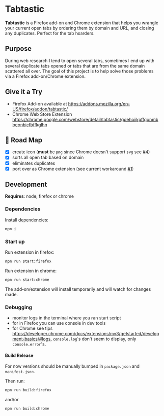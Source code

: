 # Tabtastic

**Tabtastic** is a Firefox add-on and Chrome extension that helps you wrangle your current open tabs by ordering them by domain and URL, and closing any duplicates. Perfect for the tab hoarders.

## Purpose

During web research I tend to open several tabs, sometimes I end up with several duplicate tabs opened or tabs that are from the same domain scattered all over. The goal of this project is to help solve those problems via a Firefox add-on/Chrome extension.

## Give it a Try

- Firefox Add-on available at <https://addons.mozilla.org/en-US/firefox/addon/tabtastic/>
- Chrome Web Store Extension <https://chrome.google.com/webstore/detail/tabtastic/gdehoijkpffgonmbbeonbicfbffkglhn>

## 🏁 Road Map

- [x] create icon (**must** be `png` since Chrome doesn't support `svg` see [#4](https://github.com/amerikan/tabtastic/issues/4))
- [x] sorts all open tab based on domain
- [x] eliminates duplicates
- [x] port over as Chrome extension (see current workaround [#1](https://github.com/amerikan/tabtastic/issues/1))

## Development

**Requires**: node, firefox or chrome

### Dependencies

Install dependencies:

```sh
npm i
```

### Start up

Run extension in firefox:

```sh
npm run start:firefox
```

Run extension in chrome:

```sh
npm run start:chrome
```

The add-on/extension will install temporarily and will watch for changes made.

### Debugging

- monitor logs in the terminal where you ran start script
- for in Firefox you can use console in dev tools
- for Chrome see tips <https://developer.chrome.com/docs/extensions/mv3/getstarted/development-basics/#logs>, `console.log`'s don't seem to display, only `console.error`'s.

#### Build Release

For now versions should be manually bumped in `package.json` and `manifest.json`.

Then run:

```sh
npm run build:firefox
```

and/or

```sh
npm run build:chrome
```
